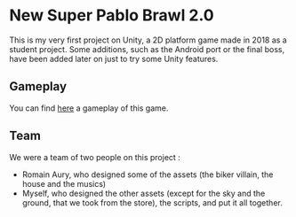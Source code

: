# New Super Pablo Brawl 2.0

This is my very first project on Unity, a 2D platform game made in 2018 as a student project. Some additions, such as the Android port or the final boss, have been added later on just to try some Unity features.

## Gameplay 
You can find [here](https://youtu.be/jUrV5jjyFCo) a gameplay of this game.
## Team
We were a team of two people on this project : 
 - Romain Aury, who designed some of the assets (the biker villain, the
   house and the musics) 
  - Myself, who designed the other assets (except for the sky and the ground, that we took from the store), the scripts, and put it all together.
